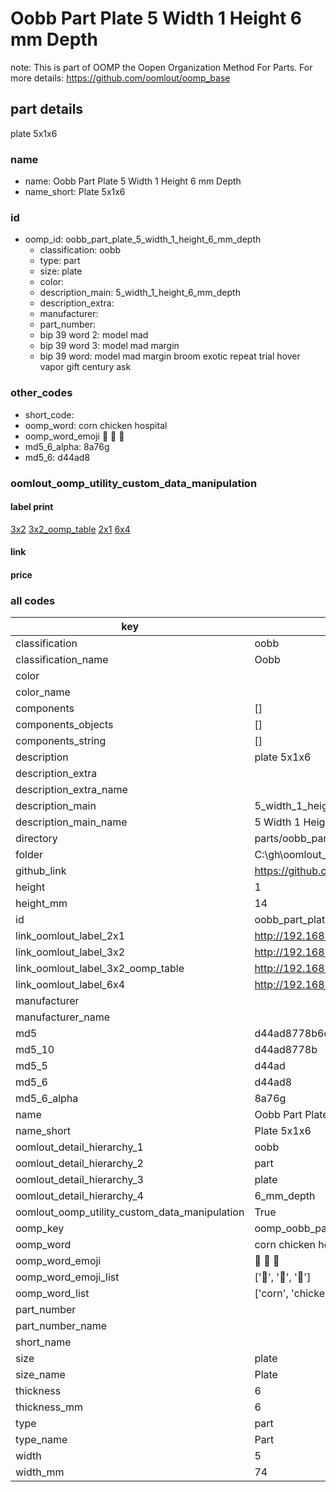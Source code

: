 # Oobb Part Plate 5 Width 1 Height 6 mm Depth  

note: This is part of OOMP the Oopen Organization Method For Parts. For more details: https://github.com/oomlout/oomp_base

##  part details
  



plate 5x1x6



### name
* name: Oobb Part Plate 5 Width 1 Height 6 mm Depth
* name_short: Plate 5x1x6 
### id
* oomp_id: oobb_part_plate_5_width_1_height_6_mm_depth
  * classification: oobb
  * type: part
  * size: plate
  * color: 
  * description_main: 5_width_1_height_6_mm_depth
  * description_extra: 
  * manufacturer: 
  * part_number: 
  * bip 39 word 2: model mad
  * bip 39 word 3: model mad margin
  * bip 39 word: model mad margin broom exotic repeat trial hover vapor gift century ask

### other_codes
* short_code: 
* oomp_word: corn chicken hospital
* oomp_word_emoji :corn: :chicken: :hospital:
* md5_6_alpha: 8a76g
* md5_6: d44ad8






### oomlout_oomp_utility_custom_data_manipulation
#### label print
[3x2](http://192.168.1.245:1112/?label=oomp%208a76g)
[3x2_oomp_table](http://192.168.1.108:1112/?label=oomp%208a76g)
[2x1](http://192.168.1.242:1112/?label=oomp%208a76g)
[6x4](http://192.168.1.55:1112/?label=oomp%208a76g)    

#### link

                              

#### price







### all codes 
| key | value |  
| --- | --- |  
| classification | oobb |  
| classification_name | Oobb |  
| color |  |  
| color_name |  |  
| components | [] |  
| components_objects | [] |  
| components_string | [] |  
| description | plate 5x1x6 |  
| description_extra |  |  
| description_extra_name |  |  
| description_main | 5_width_1_height_6_mm_depth |  
| description_main_name | 5 Width 1 Height 6 mm Depth |  
| directory | parts/oobb_part_plate_5_width_1_height_6_mm_depth |  
| folder | C:\gh\oomlout_oobb_version_4_generated_parts\things\oobb_part_plate_5_width_1_height_6_mm_depth |  
| github_link | https://github.com/oomlout/oomlout_oomp_part_src/tree/main/parts/oobb_part_plate_5_width_1_height_6_mm_depth |  
| height | 1 |  
| height_mm | 14 |  
| id | oobb_part_plate_5_width_1_height_6_mm_depth |  
| link_oomlout_label_2x1 | http://192.168.1.242:1112/?label=oomp%208a76g |  
| link_oomlout_label_3x2 | http://192.168.1.245:1112/?label=oomp%208a76g |  
| link_oomlout_label_3x2_oomp_table | http://192.168.1.108:1112/?label=oomp%208a76g |  
| link_oomlout_label_6x4 | http://192.168.1.55:1112/?label=oomp%208a76g |  
| manufacturer |  |  
| manufacturer_name |  |  
| md5 | d44ad8778b6e7d06daa801cd0fe16c74 |  
| md5_10 | d44ad8778b |  
| md5_5 | d44ad |  
| md5_6 | d44ad8 |  
| md5_6_alpha | 8a76g |  
| name | Oobb Part Plate 5 Width 1 Height 6 mm Depth |  
| name_short | Plate 5x1x6  |  
| oomlout_detail_hierarchy_1 | oobb |  
| oomlout_detail_hierarchy_2 | part |  
| oomlout_detail_hierarchy_3 | plate |  
| oomlout_detail_hierarchy_4 | 6_mm_depth |  
| oomlout_oomp_utility_custom_data_manipulation | True |  
| oomp_key | oomp_oobb_part_plate_5_width_1_height_6_mm_depth |  
| oomp_word | corn chicken hospital |  
| oomp_word_emoji | :corn: :chicken: :hospital: |  
| oomp_word_emoji_list | [':corn:', ':chicken:', ':hospital:'] |  
| oomp_word_list | ['corn', 'chicken', 'hospital'] |  
| part_number |  |  
| part_number_name |  |  
| short_name |  |  
| size | plate |  
| size_name | Plate |  
| thickness | 6 |  
| thickness_mm | 6 |  
| type | part |  
| type_name | Part |  
| width | 5 |  
| width_mm | 74 |  

